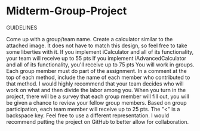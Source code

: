 # Midterm-Group-Project

GUIDELINES

Come up with a group/team name.
Create a calculator similar to the attached image. It does not have to match this design, so feel free to take some liberties with it.
If you implement iCalculator and all of its functionality, your team will receive up to 55 pts
If you implement iAdvancedCalculator and all of its functionality, you'll receive up to 75 pts
You will work in groups. Each group member must do part of the assignment. In a comment at the top of each method, include the name of each member who contributed to that method. I would highly recommend that your team decides who will work on what and then divide the labor among you.
When you turn in the project, there will be a survey that each group member will fill out, you will be given a chance to review your fellow group members. Based on group participation, each team member will receive up to 25 pts.
The "<" is a backspace key. Feel free to use a different representation.
I would recommend putting the project on GitHub to better allow for collaboration.
